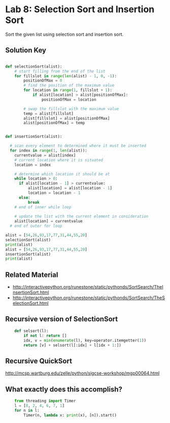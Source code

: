 # Lab 8: Selection Sort and Insertion Sort 

Sort the given list using selection sort and insertion sort. 


## Solution Key 

```python

def selectionSort(alist):
    # start filling from the end of the list
    for fillslot in range(len(alist) - 1, 0, -1):
        positionOfMax = 0
        # find the position of the maximum value
        for location in range(1, fillslot + 1):
            if alist[location] > alist[positionOfMax]:
                positionOfMax = location

        # swap the fillslot with the maximum value
        temp = alist[fillslot]
        alist[fillslot] = alist[positionOfMax]
        alist[positionOfMax] = temp


def insertionSort(alist):

  # scan every element to determined where it must be inserted
  for index in range(1, len(alist)):
	currentvalue = alist[index]
	# current location where it is situated
	location = index

	# determine which location it should be at 
	while location > 0:
	  if alist[location - 1] > currentvalue:
	      alist[location] = alist[location - 1]
	      location = location - 1
	  else:
		  break
	# end of inner while loop 
	 
	# update the list with the current element in consideration
	alist[location] = currentvalue
  # end of outer for loop

alist = [54,26,93,17,77,31,44,55,20]
selectionSort(alist)
print(alist)
alist = [54,26,93,17,77,31,44,55,20]
insertionSort(alist)
print(alist)

```

## Related Material 

- http://interactivepython.org/runestone/static/pythonds/SortSearch/TheInsertionSort.html
- http://interactivepython.org/runestone/static/pythonds/SortSearch/TheSelectionSort.html



## Recursive version of SelectionSort 

```python
	def selsort(l):
	    if not l: return []
	    idx, v = min(enumerate(l), key=operator.itemgetter(1))
	    return [v] + selsort(l[:idx] + l[idx + 1:])
```

## Recursive QuickSort 

http://mcsp.wartburg.edu/zelle/python/sigcse-workshop/mgp00064.html


## What exactly does this accomplish? 


```python 
	from threading import Timer
	l = [8, 2, 4, 6, 7, 1]
	for n in l:
	    Timer(n, lambda x: print(x), [n]).start()
```

